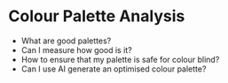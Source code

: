 # Colour Palette Analysis

- What are good palettes?
- Can I measure how good is it?
- How to ensure that my palette is safe for colour blind?
- Can I use AI generate an optimised colour palette?
